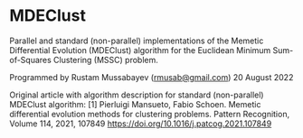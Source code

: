 # MDEClust
Parallel and standard (non-parallel) implementations of the Memetic Differential Evolution (MDEClust) algorithm for the Euclidean Minimum Sum-of-Squares Clustering (MSSC) problem.

Programmed by Rustam Mussabayev (rmusab@gmail.com)
20 August 2022

Original article with algorithm description for standard (non-parallel) MDEClust algorithm:
[1] Pierluigi Mansueto, Fabio Schoen. Memetic differential evolution methods for clustering problems. Pattern Recognition, Volume 114, 2021, 107849
https://doi.org/10.1016/j.patcog.2021.107849
